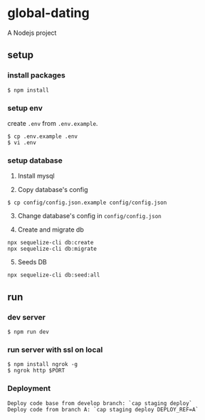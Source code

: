 # global-dating

A Nodejs project

## setup

### install packages

```
$ npm install
```

### setup env

create `.env` from `.env.example`.

```
$ cp .env.example .env
$ vi .env
```

### setup database
1. Install mysql

2. Copy database's config
```
$ cp config/config.json.example config/config.json
```

3. Change database's config in `config/config.json`

4. Create and migrate db
```
npx sequelize-cli db:create
npx sequelize-cli db:migrate
```
5. Seeds DB
```
npx sequelize-cli db:seed:all
```
## run

### dev server

```
$ npm run dev
```

### run server with ssl on local
```
$ npm install ngrok -g
$ ngrok http $PORT
```

### Deployment

```
Deploy code base from develop branch: `cap staging deploy`
Deploy code from branch A: `cap staging deploy DEPLOY_REF=A`
```

